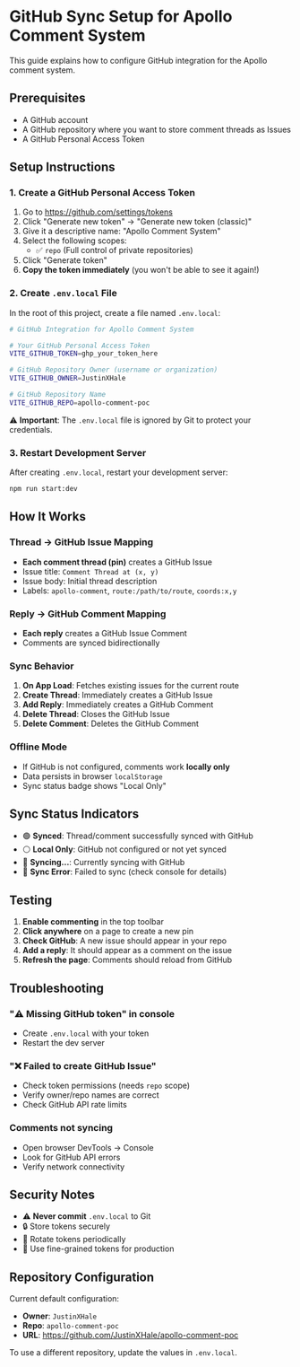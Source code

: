 # GitHub Sync Setup for Apollo Comment System

This guide explains how to configure GitHub integration for the Apollo comment system.

## Prerequisites

- A GitHub account
- A GitHub repository where you want to store comment threads as Issues
- A GitHub Personal Access Token

## Setup Instructions

### 1. Create a GitHub Personal Access Token

1. Go to https://github.com/settings/tokens
2. Click "Generate new token" → "Generate new token (classic)"
3. Give it a descriptive name: "Apollo Comment System"
4. Select the following scopes:
   - ✅ `repo` (Full control of private repositories)
5. Click "Generate token"
6. **Copy the token immediately** (you won't be able to see it again!)

### 2. Create `.env.local` File

In the root of this project, create a file named `.env.local`:

```bash
# GitHub Integration for Apollo Comment System

# Your GitHub Personal Access Token
VITE_GITHUB_TOKEN=ghp_your_token_here

# GitHub Repository Owner (username or organization)
VITE_GITHUB_OWNER=JustinXHale

# GitHub Repository Name
VITE_GITHUB_REPO=apollo-comment-poc
```

⚠️ **Important**: The `.env.local` file is ignored by Git to protect your credentials.

### 3. Restart Development Server

After creating `.env.local`, restart your development server:

```bash
npm run start:dev
```

## How It Works

### Thread → GitHub Issue Mapping

- **Each comment thread (pin)** creates a GitHub Issue
- Issue title: `Comment Thread at (x, y)`
- Issue body: Initial thread description
- Labels: `apollo-comment`, `route:/path/to/route`, `coords:x,y`

### Reply → GitHub Comment Mapping

- **Each reply** creates a GitHub Issue Comment
- Comments are synced bidirectionally

### Sync Behavior

1. **On App Load**: Fetches existing issues for the current route
2. **Create Thread**: Immediately creates a GitHub Issue
3. **Add Reply**: Immediately creates a GitHub Comment
4. **Delete Thread**: Closes the GitHub Issue
5. **Delete Comment**: Deletes the GitHub Comment

### Offline Mode

- If GitHub is not configured, comments work **locally only**
- Data persists in browser `localStorage`
- Sync status badge shows "Local Only"

## Sync Status Indicators

- 🟢 **Synced**: Thread/comment successfully synced with GitHub
- ⚪ **Local Only**: GitHub not configured or not yet synced
- 🔵 **Syncing...**: Currently syncing with GitHub
- 🔴 **Sync Error**: Failed to sync (check console for details)

## Testing

1. **Enable commenting** in the top toolbar
2. **Click anywhere** on a page to create a new pin
3. **Check GitHub**: A new issue should appear in your repo
4. **Add a reply**: It should appear as a comment on the issue
5. **Refresh the page**: Comments should reload from GitHub

## Troubleshooting

### "⚠️ Missing GitHub token" in console

- Create `.env.local` with your token
- Restart the dev server

### "❌ Failed to create GitHub Issue"

- Check token permissions (needs `repo` scope)
- Verify owner/repo names are correct
- Check GitHub API rate limits

### Comments not syncing

- Open browser DevTools → Console
- Look for GitHub API errors
- Verify network connectivity

## Security Notes

- ⚠️ **Never commit** `.env.local` to Git
- 🔒 Store tokens securely
- 🔄 Rotate tokens periodically
- 👥 Use fine-grained tokens for production

## Repository Configuration

Current default configuration:
- **Owner**: `JustinXHale`
- **Repo**: `apollo-comment-poc`
- **URL**: https://github.com/JustinXHale/apollo-comment-poc

To use a different repository, update the values in `.env.local`.

